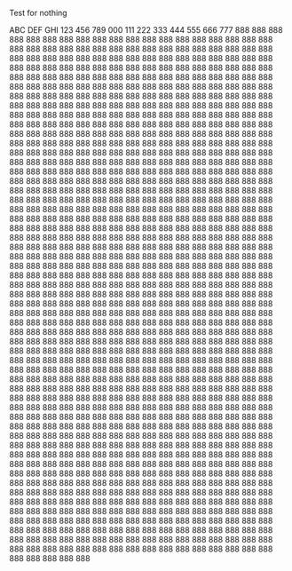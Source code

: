 Test for nothing

ABC
DEF
GHI
123
456
789
000
111
222
333
444
555
666
777
888
888
888
888
888
888
888
888
888
888
888
888
888
888
888
888
888
888
888
888
888
888
888
888
888
888
888
888
888
888
888
888
888
888
888
888
888
888
888
888
888
888
888
888
888
888
888
888
888
888
888
888
888
888
888
888
888
888
888
888
888
888
888
888
888
888
888
888
888
888
888
888
888
888
888
888
888
888
888
888
888
888
888
888
888
888
888
888
888
888
888
888
888
888
888
888
888
888
888
888
888
888
888
888
888
888
888
888
888
888
888
888
888
888
888
888
888
888
888
888
888
888
888
888
888
888
888
888
888
888
888
888
888
888
888
888
888
888
888
888
888
888
888
888
888
888
888
888
888
888
888
888
888
888
888
888
888
888
888
888
888
888
888
888
888
888
888
888
888
888
888
888
888
888
888
888
888
888
888
888
888
888
888
888
888
888
888
888
888
888
888
888
888
888
888
888
888
888
888
888
888
888
888
888
888
888
888
888
888
888
888
888
888
888
888
888
888
888
888
888
888
888
888
888
888
888
888
888
888
888
888
888
888
888
888
888
888
888
888
888
888
888
888
888
888
888
888
888
888
888
888
888
888
888
888
888
888
888
888
888
888
888
888
888
888
888
888
888
888
888
888
888
888
888
888
888
888
888
888
888
888
888
888
888
888
888
888
888
888
888
888
888
888
888
888
888
888
888
888
888
888
888
888
888
888
888
888
888
888
888
888
888
888
888
888
888
888
888
888
888
888
888
888
888
888
888
888
888
888
888
888
888
888
888
888
888
888
888
888
888
888
888
888
888
888
888
888
888
888
888
888
888
888
888
888
888
888
888
888
888
888
888
888
888
888
888
888
888
888
888
888
888
888
888
888
888
888
888
888
888
888
888
888
888
888
888
888
888
888
888
888
888
888
888
888
888
888
888
888
888
888
888
888
888
888
888
888
888
888
888
888
888
888
888
888
888
888
888
888
888
888
888
888
888
888
888
888
888
888
888
888
888
888
888
888
888
888
888
888
888
888
888
888
888
888
888
888
888
888
888
888
888
888
888
888
888
888
888
888
888
888
888
888
888
888
888
888
888
888
888
888
888
888
888
888
888
888
888
888
888
888
888
888
888
888
888
888
888
888
888
888
888
888
888
888
888
888
888
888
888
888
888
888
888
888
888
888
888
888
888
888
888
888
888
888
888
888
888
888
888
888
888
888
888
888
888
888
888
888
888
888
888
888
888
888
888
888
888
888
888
888
888
888
888
888
888
888
888
888
888
888
888
888
888
888
888
888
888
888
888
888
888
888
888
888
888
888
888
888
888
888
888
888
888
888
888
888
888
888
888
888
888
888
888
888
888
888
888
888
888
888
888
888
888
888
888
888
888
888
888
888
888
888
888
888
888
888
888
888
888
888
888
888
888
888
888
888
888
888
888
888
888
888
888
888
888
888
888
888
888
888
888
888
888
888
888
888
888
888
888
888
888
888
888
888
888
888
888
888
888
888
888
888
888
888
888
888
888
888
888
888
888
888
888
888
888
888
888
888
888
888
888
888
888
888
888
888
888
888
888
888
888
888
888
888
888
888
888
888
888
888
888
888
888
888
888
888
888
888
888
888
888
888
888
888
888
888
888
888
888
888
888
888
888
888
888
888
888
888
888
888
888
888
888
888
888
888
888
888
888
888
888
888
888
888
888
888
888
888
888
888
888
888
888
888
888
888
888
888
888
888
888
888
888
888
888
888
888
888
888
888
888
888
888
888
888
888
888
888
888
888
888
888
888
888
888
888
888
888
888
888
888
888
888
888
888
888
888
888
888
888
888
888
888
888
888
888
888
888
888
888
888
888
888
888
888
888
888
888
888
888
888
888
888
888
888
888
888
888
888
888
888
888
888
888
888
888
888
888
888
888
888
888
888
888
888
888
888
888
888
888
888
888
888
888
888
888
888
888
888
888
888
888
888
888
888
888
888
888
888
888
888
888
888
888
888
888
888
888
888
888
888
888
888
888
888
888
888
888
888
888
888
888
888
888
888
888
888

